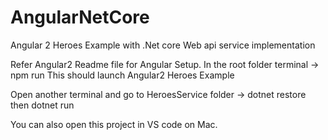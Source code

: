 # AngularNetCore
Angular 2 Heroes Example with .Net core Web api service implementation

Refer Angular2 Readme file for Angular Setup. 
In the root folder terminal -> npm run 
This should launch Angular2 Heroes Example

Open another terminal and go to HeroesService folder -> dotnet restore then dotnet run

You can also open this project in VS code on Mac. 
